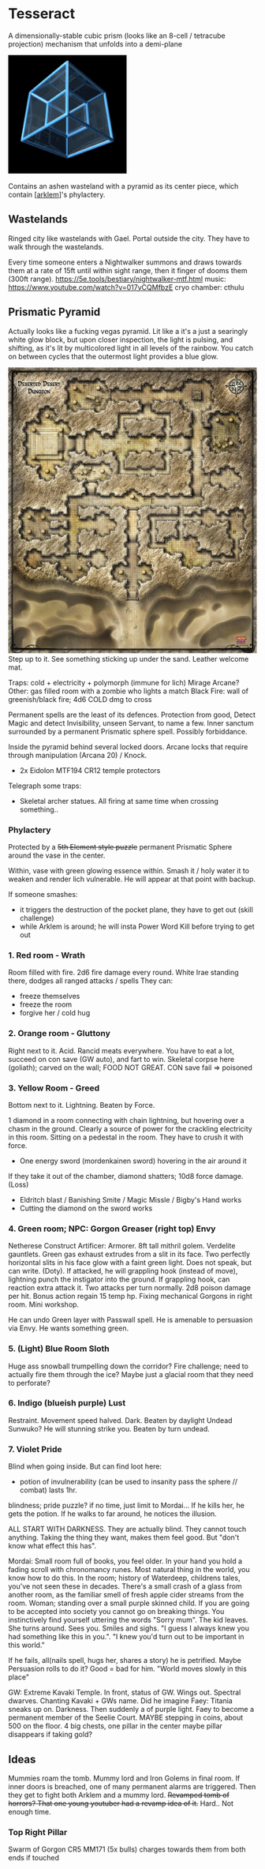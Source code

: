 # Tesseract
A dimensionally-stable cubic prism (looks like an 8-cell / tetracube projection) mechanism that unfolds into a demi-plane

![looks](8-cell.gif)

Contains an ashen wasteland with a pyramid as its center piece, which contain [[arklem]]'s phylactery.

## Wastelands
Ringed city like wastelands with Gael.
Portal outside the city. They have to walk through the wastelands.

Every time someone enters a Nightwalker summons and draws towards them at a rate of 15ft until within sight range, then it finger of dooms them (300ft range).
https://5e.tools/bestiary/nightwalker-mtf.html
music: https://www.youtube.com/watch?v=017yCQMfbzE cryo chamber: cthulu

## Prismatic Pyramid
Actually looks like a fucking vegas pyramid. Lit like a it's a just a searingly white glow block, but upon closer inspection, the light is pulsing, and shifting, as it's lit by multicolored light in all levels of the rainbow. You catch on between cycles that the outermost light provides a blue glow.

![](tesseract-dungeon.jpg)
Step up to it. See something sticking up under the sand. Leather welcome mat.

Traps: cold + electricity + polymorph (immune for lich)
Mirage Arcane?
Other: gas filled room with a zombie who lights a match
Black Fire: wall of greenish/black fire; 4d6 COLD dmg to cross

Permanent spells are the least of its defences. Protection from good, Detect Magic and detect Invisibility, unseen Servant, to name a few. Inner sanctum surrounded by a permanent Prismatic sphere spell. Possibly forbiddance.

Inside the pyramid behind several locked doors.
Arcane locks that require through manipulation (Arcana 20) / Knock.


- 2x Eidolon MTF194 CR12 temple protectors

Telegraph some traps:


- Skeletal archer statues. All firing at same time when crossing something..

### Phylactery
Protected by a ~~5th Element style puzzle~~ permanent Prismatic Sphere around the vase in the center.

Within, vase with green glowing essence within. Smash it / holy water it to weaken and render lich vulnerable. He will appear at that point with backup.

If someone smashes:
- it triggers the destruction of the pocket plane, they have to get out (skill challenge)
- while Arklem is around; he will insta Power Word Kill before trying to get out


### 1. Red room - Wrath
Room filled with fire. 2d6 fire damage every round.
White Irae standing there, dodges all ranged attacks / spells
They can:
- freeze themselves
- freeze the room
- forgive her / cold hug

### 2. Orange room - Gluttony
Right next to it. Acid.
Rancid meats everywhere.
You have to eat a lot, succeed on con save (GW auto), and fart to win.
Skeletal corpse here (goliath); carved on the wall; FOOD NOT GREAT.
CON save fail => poisoned

### 3. Yellow Room - Greed
Bottom next to it. Lightning.
Beaten by Force.

1 diamond in a room connecting with chain lightning, but hovering over a chasm in the ground.
Clearly a source of power for the crackling electricity in this room.
Sitting on a pedestal in the room. They have to crush it with force.
- One energy sword (mordenkainen sword) hovering in the air around it

If they take it out of the chamber, diamond shatters; 10d8 force damage. (Loss)
- Eldritch blast / Banishing Smite / Magic Missle / Bigby's Hand works
- Cutting the diamond on the sword works

### 4. Green room; NPC: Gorgon Greaser (right top) Envy
Netherese Construct Artificer: Armorer. 8ft tall mithril golem. Verdelite gauntlets.
Green gas exhaust extrudes from a slit in its face. Two perfectly horizontal slits in his face glow with a faint green light.
Does not speak, but can write. (Doty).
If attacked, he will grappling hook (instead of move), lightning punch the instigator into the ground.
If grappling hook, can reaction extra attack it.
Two attacks per turn normally.
2d8 poison damage per hit. Bonus action regain 15 temp hp.
Fixing mechanical Gorgons in right room. Mini workshop.

He can undo Green layer with Passwall spell.
He is amenable to persuasion via Envy. He wants something green.


### 5. (Light) Blue Room Sloth
Huge ass snowball trumpelling down the corridor? Fire challenge; need to actually fire them through the ice?
Maybe just a glacial room that they need to perforate?

### 6. Indigo (blueish purple) Lust
Restraint. Movement speed halved. Dark. Beaten by daylight
Undead Sunwuko? He will stunning strike you. Beaten by turn undead.

### 7. Violet Pride
Blind when going inside. But can find loot here:
- potion of invulnerability (can be used to insanity pass the sphere // combat) lasts 1hr.

blindness; pride puzzle?
if no time, just limit to Mordai... If he kills her, he gets the potion. If he walks to far around, he notices the illusion.

ALL START WITH DARKNESS. They are actually blind. They cannot touch anything. Taking the thing they want, makes them feel good. But "don't know what effect this has".

Mordai: Small room full of books, you feel older. In your hand you hold a fading scroll with chronomancy runes. Most natural thing in the world, you know how to do this. In the room; history of Waterdeep, childrens tales, you've not seen these in decades. There's a small crash of a glass from another room, as the familiar smell of fresh apple cider streams from the room. Woman; standing over a small purple skinned child. If you are going to be accepted into society you cannot go on breaking things. You instinctively find yourself uttering the words "Sorry mum". The kid leaves. She turns around. Sees you. Smiles and sighs. "I guess I always knew you had something like this in you.". "I knew you'd turn out to be important in this world."


If he fails, all(nails spell, hugs her, shares a story) he is petrified. Maybe Persuasion rolls to do it? Good = bad for him. "World moves slowly in this place"


GW: Extreme Kavaki Temple. In front, status of GW. Wings out. Spectral dwarves. Chanting Kavaki + GWs name. Did he imagine
Faey: Titania sneaks up on. Darkness. Then suddenly a of purple light.  Faey to become a permanent member of the Seelie Court.
MAYBE stepping in coins, about 500 on the floor. 4 big chests, one pillar in the center
maybe pillar disappears if taking gold?


## Ideas
Mummies roam the tomb. Mummy lord and Iron Golems in final room.
If inner doors is breached, one of many permanent alarms are triggered.
Then they get to fight both Arklem and a mummy lord.
~~Revamped tomb of horrors? That one young youtuber had a revamp idea of it.~~ Hard.. Not enough time.

### Top Right Pillar
Swarm of Gorgon CR5 MM171 (5x bulls) charges towards them from both ends if touched

[//begin]: # "Autogenerated link references for markdown compatibility"
[arklem]: ../npcs/arklem "Arklem Greeth"
[//end]: # "Autogenerated link references"
